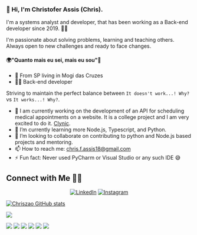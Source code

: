### 👋 Hi, I'm Christofer Assis (Chris).

I'm a systems analyst and developer, that has been working as a Back-end developer since 2019. 👨‍💻

I'm passionate about solving problems, learning and teaching others. Always open to new challenges and ready to face changes.

#### 🌍"Quanto mais eu sei, mais eu sou"🧠

- 📍 From SP living in Mogi das Cruzes
- 👨‍💻 Back-end developer

Striving to maintain the perfect balance between `It doesn't work...! Why?` vs `It works...! Why?`.


- 🔭 I am currently working on the development of an API for scheduling medical appointments on a website. It is a college project and I am very excited to do it. [Clynic](https://github.com/Chriszao/Clynic).
- 🌱 I’m currently learning more Node.js, Typescript, and Python.
- 👯 I’m looking to collaborate on contributing to python and Node.js based projects and mentoring.
- 📫 How to reach me: [chris.f.assis18@gmail.com](mailto:chris.f.assis18@gmail.com)
- ⚡ Fun fact: Never used PyCharm or Visual Studio or any such IDE 😅

## Connect with Me 🤝🏻

<p align="center">
<a href="https://www.linkedin.com/in/christofer-assis-963380149/"><img alt="LinkedIn" src="https://img.shields.io/badge/LinkedIN-Christofer%20Assis-blue?style=flat&logo=linkedin"></a>
<a href="https://www.instagram.com/_chriszao_/?hl=pt-br"><img alt="Instagram" src="https://img.shields.io/badge/Instagram-Christofer%20Assis-blue?style=flat&logo=instagram"></a>


[![Chriszao GitHub stats](https://github-readme-stats.vercel.app/api?username=Chriszao)](https://github.com/Chriszao/github-readme-stats)

  <a href="https://github.com/Chriszao/github-readme-stats">
    <img align="center" src="https://github-readme-stats.anuraghazra1.vercel.app/api/top-langs/?username=Chriszao" />
  </a>
  <p>
    <img src="https://views.whatilearened.today/views/github/Chriszao/views.svg"/>
    <a href="https://github.com/Chriszao/"><img src="https://img.shields.io/github/followers/Chriszao?color=%234CC61E&label=GitHub%20Followers%20%3A"/></a>
    <a href="https://github.com/Chriszao?tab=repositories"><img src="https://badges.frapsoft.com/os/v2/open-source.svg?v=103"/></a>
    <a href="https://github.com/Naereen/badges"><img src="https://img.shields.io/badge/badges-awesome-green.svg"/></a>
    <a href="mailto:chris.f.assis18@gmail.com?subject=[GitHub]%20🔥%20Ask%20me%20anything&body=Hello%20Bayrem%2C%0A%0AI am%20sending%20you%20this%20mail%20after%20seeing%20your%20GitHub profile%20to..."><img src="https://img.shields.io/badge/Ask%20me-anything-1abc9c.svg"/></a>
    <img src="https://img.shields.io/badge/Os-Windows-a80030"/>
  </p>
</p>
<br/><br/>
